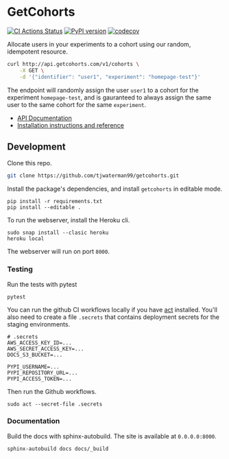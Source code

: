 # GetCohorts

[![CI Actions Status](https://github.com/tjwaterman99/getcohorts/workflows/CI/badge.svg)](https://github.com/tjwaterman99/getcohorts/actions)
[![PyPI version](https://badge.fury.io/py/getcohorts.svg)](https://badge.fury.io/py/getcohorts)
[![codecov](https://codecov.io/gh/tjwaterman99/getcohorts/branch/master/graph/badge.svg)](https://codecov.io/gh/tjwaterman99/getcohorts)

Allocate users in your experiments to a cohort using our random, idempotent resource.

```bash
curl http://api.getcohorts.com/v1/cohorts \
    -X GET \
    -d '{"identifier": "user1", "experiment": "homepage-test"}'
```

The endpoint will randomly assign the user `user1` to a cohort for the experiment `homepage-test`, and is gauranteed to always assign the same user to the same cohort for the same `experiment`.

- [API Documentation](http://api.getcohorts.com)
- [Installation instructions and reference](http://docs.getcohorts.com)

## Development

Clone this repo.

```bash
git clone https://github.com/tjwaterman99/getcohorts.git
```

Install the package's dependencies, and install `getcohorts` in editable mode.

```
pip install -r requirements.txt
pip install --editable .
```

To run the webserver, install the Heroku cli.

```
sudo snap install --clasic heroku
heroku local
```

The webserver will run on port `8000`.

### Testing

Run the tests with pytest

```
pytest
```

You can run the github CI workflows locally if you have [act](https://github.com/nektos/act) installed. You'll also need to create a file `.secrets` that contains deployment secrets for the staging environments.

```
# .secrets
AWS_ACCESS_KEY_ID=...
AWS_SECRET_ACCESS_KEY=...
DOCS_S3_BUCKET=...

PYPI_USERNAME=...
PYPI_REPOSITORY_URL=...
PYPI_ACCESS_TOKEN=...
```

Then run the Github workflows.

```
sudo act --secret-file .secrets
```

### Documentation

Build the docs with sphinx-autobuild. The site is available at `0.0.0.0:8000`.

```
sphinx-autobuild docs docs/_build
```
